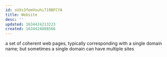 ```yaml
---
id: sUXs3femVouhi719BFCYA
title: Website
desc: ''
updated: 1634424213223
created: 1634424088566
---
```



a set of coherent web pages, typically corresponding with a single domain name; but sometimes a single domain can have multiple sites
